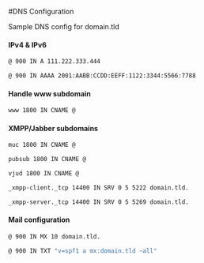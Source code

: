 #DNS Configuration

Sample DNS config for domain.tld

#### IPv4 & IPv6
```bash
@ 900 IN A 111.222.333.444

@ 900 IN AAAA 2001:AABB:CCDD:EEFF:1122:3344:5566:7788
```
#### Handle www subdomain
```bash
www 1800 IN CNAME @
```
#### XMPP/Jabber subdomains
```bash
muc 1800 IN CNAME @

pubsub 1800 IN CNAME @

vjud 1800 IN CNAME @

_xmpp-client._tcp 14400 IN SRV 0 5 5222 domain.tld.

_xmpp-server._tcp 14400 IN SRV 0 5 5269 domain.tld.
```
#### Mail configuration
```bash
@ 900 IN MX 10 domain.tld.

@ 900 IN TXT "v=spf1 a mx:domain.tld ~all"
```